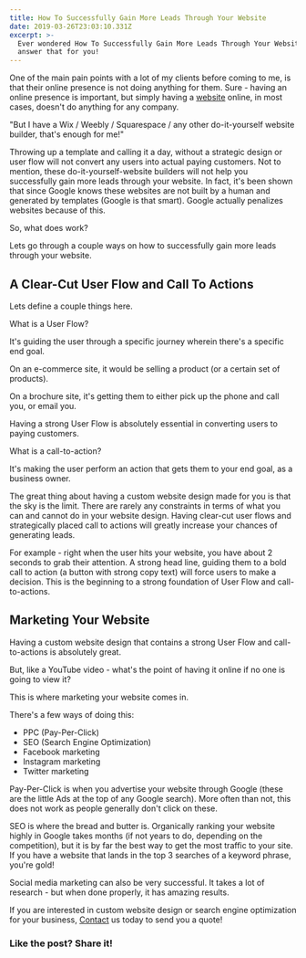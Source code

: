 ```yaml
---
title: How To Successfully Gain More Leads Through Your Website
date: 2019-03-26T23:03:10.331Z
excerpt: >-
  Ever wondered How To Successfully Gain More Leads Through Your Website? We
  answer that for you!
---
```

One of the main pain points with a lot of my clients before coming to me, is that their online presence is not doing anything for them. Sure - having an online presence is important,<!--more--> but simply having a <a href="https://infused.agency/web-design/">website</a> online, in most cases, doesn't do anything for any company.

"But I have a Wix / Weebly / Squarespace / any other do-it-yourself website builder, that's enough for me!"

Throwing up a template and calling it a day, without a strategic design or user flow will not convert any users into actual paying customers. Not to mention, these do-it-yourself-website builders will not help you successfully gain more leads through your website. In fact, it's been shown that since Google knows these websites are not built by a human and generated by templates (Google is that smart). Google actually penalizes websites because of this.

So, what does work?

Lets go through a couple ways on how to successfully gain more leads through your website.

<h2>A Clear-Cut User Flow and Call To Actions</h2>

Lets define a couple things here.

What is a User Flow?

It's guiding the user through a specific journey wherein there's a specific end goal.

On an e-commerce site, it would be selling a product (or a certain set of products).

On a brochure site, it's getting them to either pick up the phone and call you, or email you.

Having a strong User Flow is absolutely essential in converting users to paying customers.

What is a call-to-action?

It's making the user perform an action that gets them to your end goal, as a business owner.

The great thing about having a custom website design made for you is that the sky is the limit. There are rarely any constraints in terms of what you can and cannot do in your website design. Having clear-cut user flows and strategically placed call to actions will greatly increase your chances of generating leads.

For example - right when the user hits your website, you have about 2 seconds to grab their attention. A strong head line, guiding them to a bold call to action (a button with strong copy text) will force users to make a decision. This is the beginning to a strong foundation of User Flow and call-to-actions.

<h2>Marketing Your Website</h2>

Having a custom website design that contains a strong User Flow and call-to-actions is absolutely great.

But, like a YouTube video - what's the point of having it online if no one is going to view it?

This is where marketing your website comes in.

There's a few ways of doing this:

<ul>
 	<li>PPC (Pay-Per-Click)</li>
 	<li>SEO (Search Engine Optimization)</li>
 	<li>Facebook marketing</li>
 	<li>Instagram marketing</li>
 	<li>Twitter marketing</li>
</ul>

Pay-Per-Click is when you advertise your website through Google (these are the little Ads at the top of any Google search). More often than not, this does not work as people generally don't click on these.

SEO is where the bread and butter is. Organically ranking your website highly in Google takes months (if not years to do, depending on the competition), but it is by far the best way to get the most traffic to your site. If you have a website that lands in the top 3 searches of a keyword phrase, you're gold!

Social media marketing can also be very successful. It takes a lot of research - but when done properly, it has amazing results.

If you are interested in custom website design or search engine optimization for your business, <a href="https://infused.agency/contact/">Contact</a> us today to send you a quote!

<h3>Like the post? Share it!</h3>
